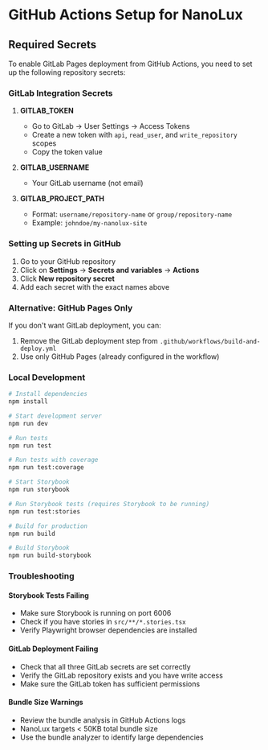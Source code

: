 # GitHub Actions Setup for NanoLux

## Required Secrets

To enable GitLab Pages deployment from GitHub Actions, you need to set up the following repository secrets:

### GitLab Integration Secrets

1. **GITLAB_TOKEN**
   - Go to GitLab → User Settings → Access Tokens
   - Create a new token with `api`, `read_user`, and `write_repository` scopes
   - Copy the token value

2. **GITLAB_USERNAME**
   - Your GitLab username (not email)

3. **GITLAB_PROJECT_PATH**
   - Format: `username/repository-name` or `group/repository-name`
   - Example: `johndoe/my-nanolux-site`

### Setting up Secrets in GitHub

1. Go to your GitHub repository
2. Click on **Settings** → **Secrets and variables** → **Actions**
3. Click **New repository secret**
4. Add each secret with the exact names above

### Alternative: GitHub Pages Only

If you don't want GitLab deployment, you can:

1. Remove the GitLab deployment step from `.github/workflows/build-and-deploy.yml`
2. Use only GitHub Pages (already configured in the workflow)

### Local Development

```bash
# Install dependencies
npm install

# Start development server
npm run dev

# Run tests
npm run test

# Run tests with coverage
npm run test:coverage

# Start Storybook
npm run storybook

# Run Storybook tests (requires Storybook to be running)
npm run test:stories

# Build for production
npm run build

# Build Storybook
npm run build-storybook
```

### Troubleshooting

#### Storybook Tests Failing
- Make sure Storybook is running on port 6006
- Check if you have stories in `src/**/*.stories.tsx`
- Verify Playwright browser dependencies are installed

#### GitLab Deployment Failing
- Check that all three GitLab secrets are set correctly
- Verify the GitLab repository exists and you have write access
- Make sure the GitLab token has sufficient permissions

#### Bundle Size Warnings
- Review the bundle analysis in GitHub Actions logs
- NanoLux targets < 50KB total bundle size
- Use the bundle analyzer to identify large dependencies
